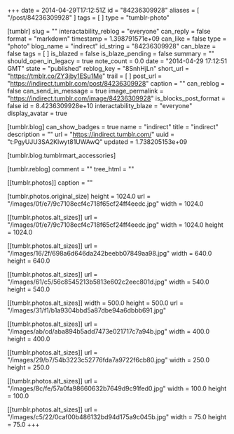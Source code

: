 +++
date = 2014-04-29T17:12:51Z
id = "84236309928"
aliases = [ "/post/84236309928" ]
tags = [ ]
type = "tumblr-photo"

[tumblr]
slug = ""
interactability_reblog = "everyone"
can_reply = false
format = "markdown"
timestamp = 1.398791571e+09
can_like = false
type = "photo"
blog_name = "indirect"
id_string = "84236309928"
can_blaze = false
tags = [ ]
is_blazed = false
is_blaze_pending = false
summary = ""
should_open_in_legacy = true
note_count = 0.0
date = "2014-04-29 17:12:51 GMT"
state = "published"
reblog_key = "8SnhHjLn"
short_url = "https://tmblr.co/ZY3jby1ESu1Me"
trail = [ ]
post_url = "https://indirect.tumblr.com/post/84236309928"
caption = ""
can_reblog = false
can_send_in_message = true
image_permalink = "https://indirect.tumblr.com/image/84236309928"
is_blocks_post_format = false
id = 8.4236309928e+10
interactability_blaze = "everyone"
display_avatar = true

[tumblr.blog]
can_show_badges = true
name = "indirect"
title = "indirect"
description = ""
url = "https://indirect.tumblr.com/"
uuid = "t:PgyUJU3SA2Klwyt81UWAwQ"
updated = 1.738205153e+09

[tumblr.blog.tumblrmart_accessories]

[tumblr.reblog]
comment = ""
tree_html = ""

[[tumblr.photos]]
caption = ""

[tumblr.photos.original_size]
height = 1024.0
url = "/images/0f/e7/9c7108ecf4c718f65cf24ff4eedc.jpg"
width = 1024.0

[[tumblr.photos.alt_sizes]]
url = "/images/0f/e7/9c7108ecf4c718f65cf24ff4eedc.jpg"
width = 1024.0
height = 1024.0

[[tumblr.photos.alt_sizes]]
url = "/images/16/2f/698a6d646da242beebb07849aa98.jpg"
width = 640.0
height = 640.0

[[tumblr.photos.alt_sizes]]
url = "/images/61/c5/56c8545213b5813e602c2eec801d.jpg"
width = 540.0
height = 540.0

[[tumblr.photos.alt_sizes]]
width = 500.0
height = 500.0
url = "/images/31/f1/b1a9304bbd5a87dbe94a6dbbb691.jpg"

[[tumblr.photos.alt_sizes]]
url = "/images/ab/cd/aba894b5add7473e021717c7a94b.jpg"
width = 400.0
height = 400.0

[[tumblr.photos.alt_sizes]]
url = "/images/29/b7/54b3223c52776fda7a9722f6cb80.jpg"
width = 250.0
height = 250.0

[[tumblr.photos.alt_sizes]]
url = "/images/8c/fe/57a0fa98660632b7649d9c91fed0.jpg"
width = 100.0
height = 100.0

[[tumblr.photos.alt_sizes]]
url = "/images/c5/22/0caf00b486132bd94d175a9c045b.jpg"
width = 75.0
height = 75.0
+++
